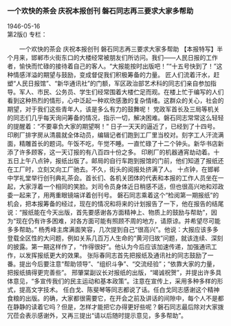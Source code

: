 ### 一个欢快的茶会  庆祝本报创刊  磐石同志再三要求大家多帮助  

1946-05-16  
第2版()
专栏：

　　一个欢快的茶会
    庆祝本报创刊
    磐石同志再三要求大家多帮助
    【本报特写】半个月来，邯郸市火街东口的大楼经常被朋友们所访问。我们——人民日报的工作者，愉快而忙碌的接待着自己的客人。“大报能按时出版吧！”“十五号快到了！”这种情感洋溢的期望与鼓励，变成督促我们积极筹备的力量。
    匠人们流着汗水，赶塑“人民日报馆”、“新华通讯社”的门额，军区政治部艺术科的同志们亲自参加指导。军人、市民、公务员、学生们经常围着大楼伫足而观。在楼上忙于编写的人们看到这种热烈的情形，心中泛起一种欢欣感激的复杂情绪。这群众的关心，社会的期望，对于我们这些青年人，该是多么有力的鼓舞呢！
    党政军首长及三局等机关的同志们几乎每天询问筹备的情况，指示一切，解决困难。磐石同志常常这么轻轻的提醒着：“不要辜负大家的期望啊！”
    日子一天天的逼近了，已经到了十四号。印刷厂排字房从清晨就全体动员，编辑记者们跑到工厂里当校对。刻字工人汗流满面，精雕首长的题词。午饭不吃，午觉不睡。一直忙碌了十二个钟头。新华书店新添了许多顾客，这一天订报的有八百四十份之多。
    印刷厂的机器通宵劫动着。十五日上午八点钟，报纸出版了。邮局的自行车跑到报馆的门前，他们知道了报纸还在工厂时，立刻又向工厂驰去。不久，街头的阅报处挤满了人。
    十点钟，在邯郸中学礼堂举行创刊典礼茶会。首长们、各机关团体的代表和本报的工作人员坐在一起，大家浮着一个相同的笑脸。刘司令员身体近日稍感不适，但也很高兴地和邓政委一起来了，用两重眼镜端详着创刊号。
    磐石同志乘着这个“检阅第一期报纸”的机会，把本报筹备的经过，现在的情况和将来的计划报告了一下，他在报告的结尾说：“报纸能在今天出版，首先要感谢各方面精神上、物质上的鼓励与帮助”，因为“现在仍有许多困难，对各方面可能有照顾不周的地方，请原谅。并希望尽可能多多帮助。”
    杨秀峰主席满面笑容，几次提到自己“很高兴”。他说：大报应该多多登载全区性的大问题，例如关系几百万人生命的“黄河归故”问题，就该连续、深刻的披露。第一期这样作了，“作得很好”。他认为今后应该加速传递，加强通讯工作，以发挥报纸更大的效果。
    张际春同志首先把报纸及通讯社的同志鼓励了一番。提出今后要注意“帮助领导”、“组织斗争”、“交流经验”；“依靠大家的力量，把报纸搞得更完善些”。
    邢肇棠副议长对报纸的出版，“竭诚祝贺”，并提出许多具体意见，“多宣传我们的民主运动和基本政策”。注意在宣传上，采用多种多样的形式，提高文字技术。
    任白戈、陈斐琴等同志都说了话。任白戈同志感谢这个精神食粮的出版。的确，大家都很需要它，在开会之前及讲话的间隙中，每个人不是都在静静的读着它吗？但是，怎样才能把它办得更好些呢？磐石同志最后除对大家拨冗莅会表示感谢外，又再三提出“请以后随时提示意见，多多帮助”。  

